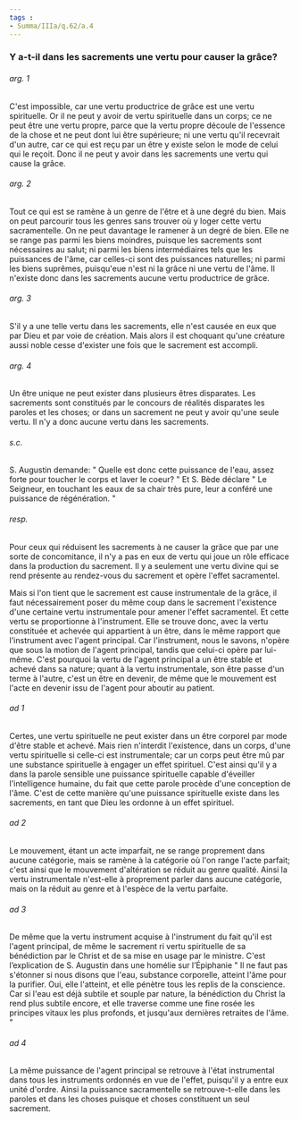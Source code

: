 ```yaml
---
tags : 
- Summa/IIIa/q.62/a.4
---
```


### Y a-t-il dans les sacrements une vertu pour causer la grâce?

###### arg. 1
C'est impossible, car une vertu productrice de grâce est une vertu spirituelle. Or il ne peut y avoir de vertu spirituelle dans un corps; ce ne peut être une vertu propre, parce que la vertu propre découle de l'essence de la chose et ne peut dont lui être supérieure; ni une vertu qu'il recevrait d'un autre, car ce qui est reçu par un être y existe selon le mode de celui qui le reçoit. Donc il ne peut y avoir dans les sacrements une vertu qui cause la grâce. 

###### arg. 2
Tout ce qui est se ramène à un genre de l'être et à une degré du bien. Mais on peut parcourir tous les genres sans trouver où y loger cette vertu sacramentelle. On ne peut davantage le ramener à un degré de bien. Elle ne se range pas parmi les biens moindres, puisque les sacrements sont nécessaires au salut; ni parmi les biens intermédiaires tels que les puissances de l'âme, car celles-ci sont des puissances naturelles; ni parmi les biens suprêmes, puisqu'eue n'est ni la grâce ni une vertu de l'âme. Il n'existe donc dans les sacrements aucune vertu productrice de grâce. 

###### arg. 3
S'il y a une telle vertu dans les sacrements, elle n'est causée en eux que par Dieu et par voie de création. Mais alors il est choquant qu'une créature aussi noble cesse d'exister une fois que le sacrement est accompli. 

###### arg. 4
Un être unique ne peut exister dans plusieurs êtres disparates. Les sacrements sont constitués par le concours de réalités disparates les paroles et les choses; or dans un sacrement ne peut y avoir qu'une seule vertu. Il n'y a donc aucune vertu dans les sacrements. 

###### s.c.
S. Augustin demande: " Quelle est donc cette puissance de l'eau, assez forte pour toucher le corps et laver le coeur? " Et S. Bède déclare " Le Seigneur, en touchant les eaux de sa chair très pure, leur a conféré une puissance de régénération. " 

###### resp.
Pour ceux qui réduisent les sacrements à ne causer la grâce que par une sorte de concomitance, il n'y a pas en eux de vertu qui joue un rôle efficace dans la production du sacrement. Il y a seulement une vertu divine qui se rend présente au rendez-vous du sacrement et opère l'effet sacramentel. 

Mais si l'on tient que le sacrement est cause instrumentale de la grâce, il faut nécessairement poser du même coup dans le sacrement l'existence d'une certaine vertu instrumentale pour amener l'effet sacramentel. Et cette vertu se proportionne à l'instrument. Elle se trouve donc, avec la vertu constituée et achevée qui appartient à un être, dans le même rapport que l'instrument avec l'agent principal. Car l'instrument, nous le savons, n'opère que sous la motion de l'agent principal, tandis que celui-ci opère par lui-même. C'est pourquoi la vertu de l'agent principal a un être stable et achevé dans sa nature; quant à la vertu instrumentale, son être passe d'un terme à l'autre, c'est un être en devenir, de même que le mouvement est l'acte en devenir issu de l'agent pour aboutir au patient. 

###### ad 1
Certes, une vertu spirituelle ne peut exister dans un être corporel par mode d'être stable et achevé. Mais rien n'interdit l'existence, dans un corps, d'une vertu spirituelle si celle-ci est instrumentale; car un corps peut être mû par une substance spirituelle à engager un effet spirituel. C'est ainsi qu'il y a dans la parole sensible une puissance spirituelle capable d'éveiller l'intelligence humaine, du fait que cette parole procède d'une conception de l'âme. C'est de cette manière qu'une puissance spirituelle existe dans les sacrements, en tant que Dieu les ordonne à un effet spirituel. 

###### ad 2
Le mouvement, étant un acte imparfait, ne se range proprement dans aucune catégorie, mais se ramène à la catégorie où l'on range l'acte parfait; c'est ainsi que le mouvement d'altération se réduit au genre qualité. Ainsi la vertu instrumentale n'est-elle à proprement parler dans aucune catégorie, mais on la réduit au genre et à l'espèce de la vertu parfaite. 

###### ad 3
De même que la vertu instrument acquise à l'instrument du fait qu'il est l'agent principal, de même le sacrement ri vertu spirituelle de sa bénédiction par le Christ et de sa mise en usage par le ministre. C'est l’explication de S. Augustin dans une homélie sur l’Épiphanie " Il ne faut pas s'étonner si nous disons que l'eau, substance corporelle, atteint l'âme pour la purifier. Oui, elle l'atteint, et elle pénètre tous les replis de la conscience. Car si l'eau est déjà subtile et souple par nature, la bénédiction du Christ la rend plus subtile encore, et elle traverse comme une fine rosée les principes vitaux les plus profonds, et jusqu'aux dernières retraites de l'âme. " 

###### ad 4
La même puissance de l'agent principal se retrouve à l'état instrumental dans tous les instruments ordonnés en vue de l'effet, puisqu'il y a entre eux unité d'ordre. Ainsi la puissance sacramentelle se retrouve-t-elle dans les paroles et dans les choses puisque et choses constituent un seul sacrement. 

